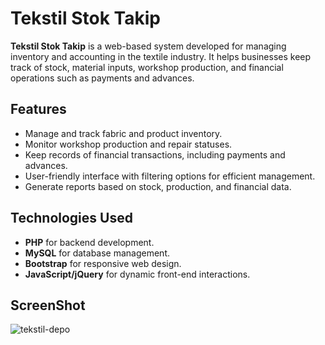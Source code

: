 # Tekstil Stok Takip

**Tekstil Stok Takip** is a web-based system developed for managing inventory and accounting in the textile industry. It helps businesses keep track of stock, material inputs, workshop production, and financial operations such as payments and advances.

## Features
- Manage and track fabric and product inventory.
- Monitor workshop production and repair statuses.
- Keep records of financial transactions, including payments and advances.
- User-friendly interface with filtering options for efficient management.
- Generate reports based on stock, production, and financial data.

## Technologies Used
- **PHP** for backend development.
- **MySQL** for database management.
- **Bootstrap** for responsive web design.
- **JavaScript/jQuery** for dynamic front-end interactions.

## ScreenShot
![tekstil-depo](https://github.com/dursunkatar/tekstil-depo/blob/master/tekstil.jpg)
